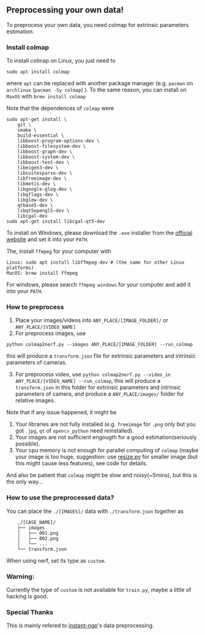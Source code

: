 ## Preprocessing your own data!
To preprocess your own data, you need colmap for extrinsic parameters estimation.

### Install colmap
To install colmap on Linux, you just need to 
```
sudo apt install colmap
```
where `apt` can be replaced with another package manager (e.g. `pacman` on `archlinux` (`pacman -Sy colmap`) ). To the same reason, you can install on `MaxOS` with `brew install colmap`

Note that the dependences of `colmap` were

```
sudo apt-get install \
    git \
    cmake \
    build-essential \
    libboost-program-options-dev \
    libboost-filesystem-dev \
    libboost-graph-dev \
    libboost-system-dev \
    libboost-test-dev \
    libeigen3-dev \
    libsuitesparse-dev \
    libfreeimage-dev \
    libmetis-dev \
    libgoogle-glog-dev \
    libgflags-dev \
    libglew-dev \
    qtbase5-dev \
    libqt5opengl5-dev \
    libcgal-dev
sudo apt-get install libcgal-qt5-dev
```


To install on Windows, please download the `.exe` installer from the [official website](https://colmap.github.io/install.html) and set it into your `PATH`.

The, install `ffmpeg` for your computer with
```
Linux: sudo apt install libffmpeg-dev # (the same for other Linux platforms)
MacOS: brew install ffmpeg
```
For windows, please search `ffmpeg windows` for your computer and add it into your `PATH`.

### How to preprocess
1. Place your images/videos into `ANY_PLACE/[IMAGE_FOLDER]/` or `ANY_PLACE/[VIDEO_NAME]` 
2. For preprocess images, use 
 ```
 python colmap2nerf.py --images ANY_PLACE/[IMAGE_FOLDER] --run_colmap
 ```
 this will produce a `transform.json` file for extrinsic parameters and intrinsic parameters of cameras.

3. For preprocess video, use `python colmap2nerf.py --video_in ANY_PLACE/[VIDEO_NAME] --run_colmap`, this will produce a `transform.json` in this folder for extrinsic parameters and intrinsic parameters of camera, and produce a `ANY_PLACE/images/` folder for relative images.

Note that if any issue happened, it might be 
1. Your libraries are not fully installed (e.g. `freeimage` for `.png` only but you got `.jpg`, `qt` of `opencv_python` need reinstalled).
2. Your images are not sufficient engougth for a good estimation(seriously possible).
3. Your cpu memory is not enough for parallel computing of `colmap` (maybe your image is too huge, suggestion: use [resize.py](./resize.py) for smaller image (but this might cause less features), see code for details.

And also be patient that `colmap` might be slow and noisy(~5mins), but this is the only way...


### How to use the preprocessed data?
You can place the `./[IMAGES]/` data with `./transform.json` together as
```
    ./[CASE_NAME]/
    ├── images
    │   ├── 001.png
    │   ├── 002.png
    │   └── ...
    └── transform.json
```
When using nerf, set its type as `custom`.

### Warning:
Currently the type of `custom` is not avaliable for `train.py`, maybe a little of hacking is good.

### Special Thanks
This is mainly refered to [instant-ngp](https://github.com/NVlabs/instant-ngp)'s data preprocessing.